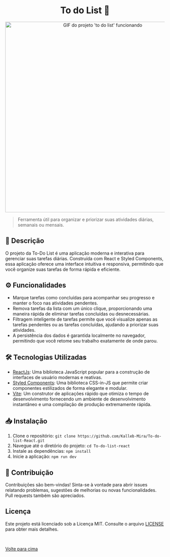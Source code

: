 <h1 align="center">To do List 📝 </h1>

<p align="center">
  <img src="./src/images/to-gif.gif" alt="GIF do projeto 'to do list' funcionando" width="600">
</p>

> Ferramenta útil para organizar e priorizar suas atividades diárias, semanais ou mensais.

## 📃 Descrição

O projeto da To-Do List é uma aplicação moderna e interativa para gerenciar suas tarefas diárias. Construída com React e Styled Components, essa aplicação oferece uma interface intuitiva e responsiva, permitindo que você organize suas tarefas de forma rápida e eficiente.

## ⚙ Funcionalidades

- Marque tarefas como concluídas para acompanhar seu progresso e manter o foco nas atividades pendentes.
- Remova tarefas da lista com um único clique, proporcionando uma maneira rápida de eliminar tarefas concluídas ou desnecessárias.
- Filtragem inteligente de tarefas permite que você visualize apenas as tarefas pendentes ou as tarefas concluídas, ajudando a priorizar suas atividades.
- A persistência dos dados é garantida localmente no navegador, permitindo que você retome seu trabalho exatamente de onde parou.


## 🛠 Tecnologias Utilizadas

- [ReactJs](https://pt-br.reactjs.org/): Uma biblioteca JavaScript popular para a construção de interfaces de usuário modernas e reativas.
- [Styled Components](https://styled-components.com/): Uma biblioteca CSS-in-JS que permite criar componentes estilizados de forma elegante e modular.
- [Vite](https://vitejs.dev/): Um construtor de aplicações rápido que otimiza o tempo de desenvolvimento fornecendo um ambiente de desenvolvimento instantâneo e uma compilação de produção extremamente rápida.

## 📥 Instalação

1. Clone o repositório: `git clone https://github.com/Kalleb-Mira/To-do-list-React.git`
2. Navegue até o diretório do projeto: `cd To-do-list-react`
3. Instale as dependências: `npm install`
4. Inicie a aplicação: `npm run dev`

## 🤝 Contribuição

Contribuições são bem-vindas! Sinta-se à vontade para abrir issues relatando problemas, sugestões de melhorias ou novas funcionalidades. Pull requests também são apreciados.

## Licença

Este projeto está licenciado sob a Licença MIT. Consulte o arquivo [LICENSE](LICENSE) para obter mais detalhes.

&#xa0;

<a href="#top">Volte para cima</a>


